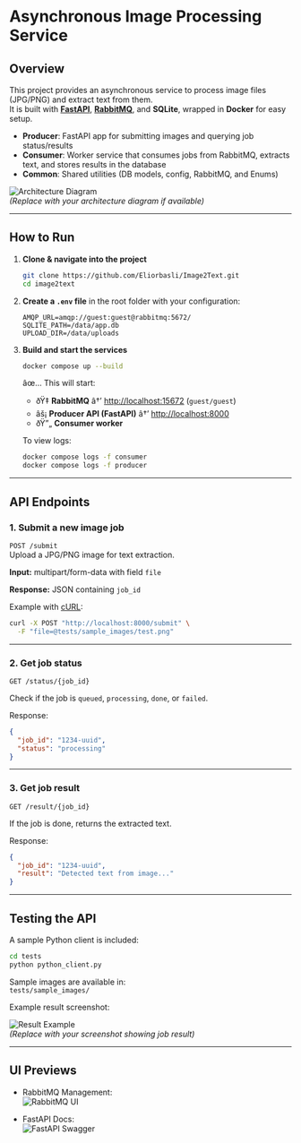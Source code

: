 # Asynchronous Image Processing Service

## Overview
This project provides an asynchronous service to process image files (JPG/PNG) and extract text from them.  
It is built with **[FastAPI](https://fastapi.tiangolo.com/)**, **[RabbitMQ](https://www.rabbitmq.com/)**, and **SQLite**, wrapped in **Docker** for easy setup.

- **Producer**: FastAPI app for submitting images and querying job status/results  
- **Consumer**: Worker service that consumes jobs from RabbitMQ, extracts text, and stores results in the database  
- **Common**: Shared utilities (DB models, config, RabbitMQ, and Enums)  

![Architecture Diagram](docs/architecture.png)  
*(Replace with your architecture diagram if available)*  

---

## How to Run

1. **Clone & navigate into the project**
   ```bash
   git clone https://github.com/Eliorbasli/Image2Text.git
   cd image2text
   ```

2. **Create a `.env` file** in the root folder with your configuration:
   ```env
   AMQP_URL=amqp://guest:guest@rabbitmq:5672/
   SQLITE_PATH=/data/app.db
   UPLOAD_DIR=/data/uploads
   ```

3. **Build and start the services**
   ```bash
   docker compose up --build
   ```

   âœ… This will start:
   - ðŸ‡ **RabbitMQ** â†’ [http://localhost:15672](http://localhost:15672) (`guest/guest`)  
   - âš¡ **Producer API (FastAPI)** â†’ [http://localhost:8000](http://localhost:8000)  
   - ðŸ”„ **Consumer worker**

   To view logs:
   ```bash
   docker compose logs -f consumer
   docker compose logs -f producer
   ```

---

## API Endpoints

### 1. Submit a new image job
`POST /submit`  
Upload a JPG/PNG image for text extraction.  

**Input:** multipart/form-data with field `file`  

**Response:** JSON containing `job_id`  

Example with [cURL](https://curl.se/):  
```bash
curl -X POST "http://localhost:8000/submit" \
  -F "file=@tests/sample_images/test.png"
```

---

### 2. Get job status
`GET /status/{job_id}`  

Check if the job is `queued`, `processing`, `done`, or `failed`.  

Response:
```json
{
  "job_id": "1234-uuid",
  "status": "processing"
}
```

---

### 3. Get job result
`GET /result/{job_id}`  

If the job is done, returns the extracted text.  

Response:
```json
{
  "job_id": "1234-uuid",
  "result": "Detected text from image..."
}
```

---

## Testing the API

A sample Python client is included:  

```bash
cd tests
python python_client.py
```

Sample images are available in:  
`tests/sample_images/`  

Example result screenshot:  

![Result Example](docs/result-example.png)  
*(Replace with your screenshot showing job result)*  

---

## UI Previews

- RabbitMQ Management:  
  ![RabbitMQ UI](docs/rabbitmq-ui.png)  

- FastAPI Docs:  
  ![FastAPI Swagger](docs/fastapi-docs.png)  
